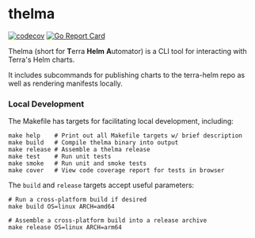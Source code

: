 # thelma

[![codecov](https://codecov.io/gh/broadinstitute/thelma/branch/main/graph/badge.svg?token=QYQHL6UE6Y)](https://codecov.io/gh/broadinstitute/thelma)
[![Go Report Card](https://goreportcard.com/badge/github.com/broadinstitute/thelma)](https://goreportcard.com/report/github.com/broadinstitute/thelma)

Thelma (short for **T**erra **Helm** **A**utomator) is a CLI tool for interacting with Terra's Helm charts.

It includes subcommands for publishing charts to the terra-helm repo as well as rendering manifests locally.

### Local Development

The Makefile has targets for facilitating local development, including:

    make help    # Print out all Makefile targets w/ brief description
    make build   # Compile thelma binary into output
    make release # Assemble a thelma release
    make test    # Run unit tests
    make smoke   # Run unit and smoke tests
    make cover   # View code coverage report for tests in browser

The `build` and `release` targets accept useful parameters:

    # Run a cross-platform build if desired
    make build OS=linux ARCH=amd64

    # Assemble a cross-platform build into a release archive
    make release OS=linux ARCH=arm64

